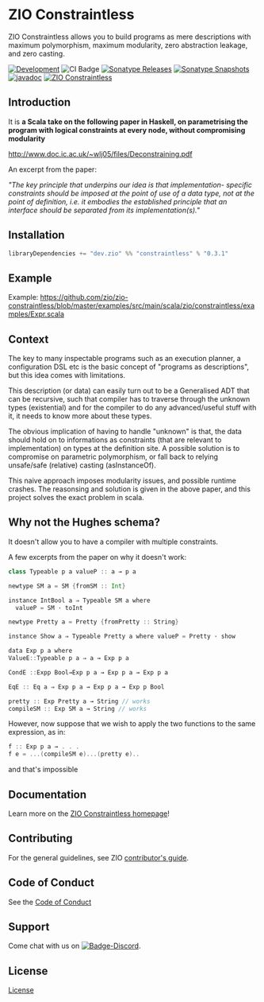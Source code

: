 [//]: # (This file was autogenerated using `zio-sbt-website` plugin via `sbt generateReadme` command.)
[//]: # (So please do not edit it manually. Instead, change "docs/index.md" file or sbt setting keys)
[//]: # (e.g. "readmeDocumentation" and "readmeSupport".)

# ZIO Constraintless

ZIO Constraintless allows you to build programs as mere descriptions with maximum polymorphism, maximum modularity, zero abstraction leakage, and zero casting.

[![Development](https://img.shields.io/badge/Project%20Stage-Development-green.svg)](https://github.com/zio/zio/wiki/Project-Stages) ![CI Badge](https://github.com/zio/zio-constraintless/workflows/Website/badge.svg) [![Sonatype Releases](https://img.shields.io/nexus/r/https/oss.sonatype.org/dev.zio/zio-constraintless_2.13.svg?label=Sonatype%20Release)](https://oss.sonatype.org/content/repositories/releases/dev/zio/zio-constraintless_2.13/) [![Sonatype Snapshots](https://img.shields.io/nexus/s/https/oss.sonatype.org/dev.zio/zio-constraintless_2.13.svg?label=Sonatype%20Snapshot)](https://oss.sonatype.org/content/repositories/snapshots/dev/zio/zio-constraintless_2.13/) [![javadoc](https://javadoc.io/badge2/dev.zio/zio-constraintless-docs_2.13/javadoc.svg)](https://javadoc.io/doc/dev.zio/zio-constraintless-docs_2.13) [![ZIO Constraintless](https://img.shields.io/github/stars/zio/zio-constraintless?style=social)](https://github.com/zio/zio-constraintless)

## Introduction

It is **a Scala take on the following paper in Haskell, on parametrising the program with logical constraints at every node, without compromising modularity**

http://www.doc.ic.ac.uk/~wlj05/files/Deconstraining.pdf

An excerpt from the paper:

_"The key principle that underpins our idea is that implementation- specific constraints should be imposed at the point of use of a data type, not at the point of definition, i.e. it embodies the established principle that an interface should be separated from its implementation(s)."_

## Installation

```sbt
libraryDependencies += "dev.zio" %% "constraintless" % "0.3.1"
```

## Example 

Example: https://github.com/zio/zio-constraintless/blob/master/examples/src/main/scala/zio/constraintless/examples/Expr.scala

## Context

The key to many inspectable programs such as an execution planner, a configuration DSL etc is the basic concept of "programs as descriptions", but this idea comes with limitations.

This description (or data) can easily turn out to be a Generalised ADT that can be recursive, such that compiler has to traverse through the unknown types (existential) and for the compiler to do any advanced/useful stuff with it, it needs to know more about these types.

The obvious implication of having to handle "unknown" is that, the data should hold on to informations as constraints (that are relevant to implementation) on types at the definition site. A possible solution is to compromise on parametric polymorphism, or fall back to relying unsafe/safe (relative) casting (asInstanceOf).

This naive approach imposes modularity issues, and possible runtime crashes. The reasonsing and solution is given in the above paper, and this project solves the exact problem in scala.

## Why not the Hughes schema?

It doesn't allow you to have a compiler with multiple constraints.

A few excerpts from the paper on why it doesn't work:

```scala
class Typeable p a valueP :: a → p a
```

```scala
newtype SM a = SM {fromSM :: Int}

instance IntBool a ⇒ Typeable SM a where
  valueP = SM · toInt
```

```scala
newtype Pretty a = Pretty {fromPretty :: String}

instance Show a ⇒ Typeable Pretty a where valueP = Pretty · show
```

```scala
data Exp p a where
ValueE::Typeable p a ⇒ a → Exp p a

CondE ::Expp Bool→Exp p a → Exp p a → Exp p a 

EqE :: Eq a ⇒ Exp p a → Exp p a → Exp p Bool
```

```scala
pretty :: Exp Pretty a → String // works
compileSM :: Exp SM a → String // works
```

However, now suppose that we wish to apply the two functions to the same expression, as in:

```scala
f :: Exp p a → . . .
f e = ...(compileSM e)...(pretty e)..
```

and that's impossible

## Documentation

Learn more on the [ZIO Constraintless homepage](https://zio.dev/zio-flow/)!

## Contributing

For the general guidelines, see ZIO [contributor's guide](https://zio.dev/about/contributing).

## Code of Conduct

See the [Code of Conduct](https://zio.dev/about/code-of-conduct)

## Support

Come chat with us on [![Badge-Discord]][Link-Discord].

[Badge-Discord]: https://img.shields.io/discord/629491597070827530?logo=discord "chat on discord"
[Link-Discord]: https://discord.gg/2ccFBr4 "Discord"

## License

[License](LICENSE)
